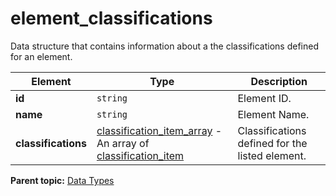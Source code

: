 # element_classifications

Data structure that contains information about a the classifications defined for an element.

|Element|Type|Description|
|-------|----|-----------|
| **id** | `string` |Element ID.|
| **name** | `string` |Element Name.|
| **classifications** | [classification_item_array](r_classification_item_array.md#) - An array of [classification_item](r_classification_item.md#) | Classifications defined for the listed element. |

**Parent topic:** [Data Types](../data_types/c_datatypes.md)

